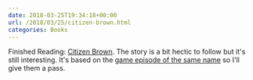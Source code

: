 ```yaml
---
date: 2018-03-25T19:34:18+00:00
url: /2018/03/25/citizen-brown.html
categories: Books
---
```

Finished Reading: [Citizen Brown](http://backtothefuture.wikia.com/wiki/Back_to_the_Future:_Citizen_Brown). The story is a bit hectic to follow but it's still interesting. It's based on the [game episode of the same name](http://backtothefuture.wikia.com/wiki/Back_to_the_Future:_The_Game_-_Episode_3:_Citizen_Brown) so I'll give them a pass.


